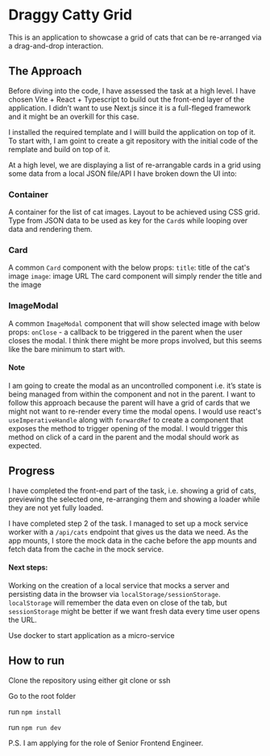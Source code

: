 # Draggy Catty Grid
This is an application to showcase a grid of cats that can be re-arranged via a drag-and-drop interaction.

## The Approach

Before diving into the code, I have assessed the task at a high level.
I have chosen Vite + React + Typescript to build out the front-end layer of the application.
I didn’t want to use Next.js since it is a full-fleged framework and it might be an overkill for this case.

I installed the required template and I willl build the application on top of it.
To start with, I am goint to create a git repository with the initial code of the remplate and build on top of it.

At a high level, we are displaying a list of re-arrangable cards in a grid using some data from a local JSON file/API
I have broken down the UI into:

### Container
A container for the list of cat images. 
Layout to be achieved using CSS grid.
Type from JSON data to be used as key for the `Card`s while looping over data and rendering them.

### Card
A common `Card` component with the below props:
`title`: title of the cat's image
`image`: image URL
The card component will simply render the title and the image

### ImageModal
A common `ImageModal` component that will show selected image with below props:
`onClose` - a callback to be triggered in the parent when the user closes the modal.
I think there might be more props involved, but this seems like the bare minimum to start with.

#### Note
I am going to create the modal as an uncontrolled component i.e. it’s state is being managed from within the component and not in the parent.
I want to follow this approach because the parent will have a grid of cards that we might not want to re-render every time the modal opens.
I would use react's `useImperativeHandle` along with `forwardRef` to create a component that exposes the method to trigger opening of the modal.
I would trigger this method on click of a card in the parent and the modal should work as expected.

## Progress

I have completed the front-end part of the task, i.e. showing a grid of cats, previewing the selected one, re-arranging them and showing a loader while they are not yet fully loaded.

I have completed step 2 of the task. I managed to set up a mock service worker with a `/api/cats` endpoint that gives us the data we need.
As the app mounts, I store the mock data in the cache before the app mounts and fetch data from the cache in the mock service.

#### Next steps:

Working on the creation of a local service that mocks a server and persisting data in the browser via `localStorage/sessionStorage`.
`localStorage` will remember the data even on close of the tab, but `sessionStorage` might be better if we want fresh data every time user opens the URL.

Use docker to start application as a micro-service

## How to run

Clone the repository using either git clone or ssh

Go to the root folder

run `npm install`

run `npm run dev`


P.S. I am applying for the role of Senior Frontend Engineer.